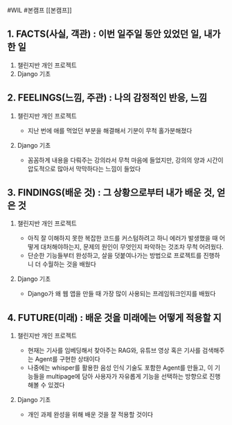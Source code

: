 #WIL #본캠프  [[본캠프]]
## 1. FACTS(사실, 객관) : 이번 일주일 동안 있었던 일, 내가 한 일
1) 챌린지반 개인 프로젝트
2) Django 기초 


## 2. FEELINGS(느낌, 주관) : 나의 감정적인 반응, 느낌
1) 챌린지반 개인 프로젝트
	- 지난 번에 애를 먹었던 부분을 해결해서 기분이 무척 홀가분해졌다

2) Django 기초 
	- 꼼꼼하게 내용을 다뤄주는 강의라서 무척 마음에 들었지만, 강의의 양과 시간이 압도적으로 많아서 막막하다는 느낌이 들었다


## 3. FINDINGS(배운 것) : 그 상황으로부터 내가 배운 것, 얻은 것
1) 챌린지반 개인 프로젝트
	- 아직 잘 이해하지 못한 복잡한 코드를 커스텀하려고 하니 에러가 발생했을 때 어떻게 대처해야하는지, 문제의 원인이 무엇인지 파악하는 것조차 무척 어려웠다.
	- 단순한 기능들부터 완성하고, 살을 덧붙여나가는 방법으로 프로젝트를 진행하니 더 수월하는 것을 배웠다

2) Django 기초 
	- Django가 왜 웹 앱을 만들 때 가장 많이 사용되는 프레임워크인지를 배웠다


## 4. FUTURE(미래) : 배운 것을 미래에는 어떻게 적용할 지
1) 챌린지반 개인 프로젝트
	- 현재는 기사를 임베딩해서 찾아주는 RAG와, 유튜브 영상 혹은 기사를 검색해주는 Agent를 구현한 상태이다
	- 나중에는 whisper를 활용한 음성 인식 기술도 포함한 Agent를 만들고, 이 기능들을 multipage에 담아 사용자가 자유롭게 기능을 선택하는 방향으로 진행해볼 수 있겠다

2) Django 기초 
	- 개인 과제 완성을 위해 배운 것을 잘 적용할 것이다